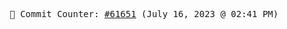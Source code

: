 <p align="center">
    <samp>
        📮 Commit Counter: <a href="https://github.com/Javascript-void0/Javascript-void0/commits/main">#61651</a> (July 16, 2023 @ 02:41 PM)
    </samp>
</p>